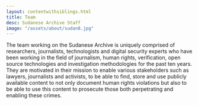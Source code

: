 ```yaml
---
layout: contentwithsiblings.html
title: Team
desc: Sudanese Archive Staff
image: "/assets/about/sudan8.jpg"
---
```


The team working on the Sudanese Archive is uniquely comprised of researchers, journalists, technologists and digital security experts who have been working in the field of journalism, human rights, verification, open source technologies and investigation methodologies for the past ten years. They are motivated in their mission to enable various stakeholders such as lawyers, journalists and activists, to be able to find, store and use publicly available content to not only document human rights violations but also to be able to use this content to prosecute those both perpetrating and enabling these crimes.

